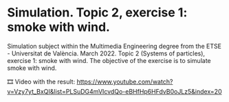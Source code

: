 ﻿# Simulation. Topic 2, exercise 1: smoke with wind.
Simulation subject within the Multimedia Engineering degree from the ETSE - Universitat de València. March 2022. Topic 2 (Systems of particles), exercise 1: smoke with wind. The objective of the exercise is to simulate smoke with wind.

🎞️ Video with the result: https://www.youtube.com/watch?v=Vzy7yt_BxQI&list=PLSuDG4mVIcvdQo-eBHfHp6HFdvB0oJLz5&index=20
